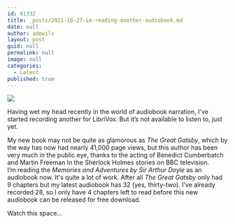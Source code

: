 ```yaml
---
id: 81332
title: _posts/2021-10-27-im-reading-another-audiobook.md
date: null
author: adewils
layout: post
guid: null
permalink: null
image: null
categories:
  - Latest
published: true
---
```

![]({{site.baseurl}}/images/memories-and-adventures.jpeg)

Having wet my head recently in the world of audiobook narration, I’ve started recording another for LibriVox. But it’s not available to listen to, just yet.  

My new book may not be quite as glamorous as _The Great Gatsby_, which by the way has now had nearly 41,000 page views, but this author has been very much in the public eye, thanks to the acting of Benedict Cumberbatch and Martin Freeman In the Sherlock Holmes stories on BBC television.  
I’m reading the _Memories and Adventures by Sir Arthur Doyle_ as an audiobook now. It's quite a lot of work. After all _The Great Gatsby_ only had 9 chapters but my latest audiobook has 32 (yes, thirty-two). I’ve already recorded 28, so I only have 4 chapters left to read before this new audiobook can be released for free download.  

Watch this space...
